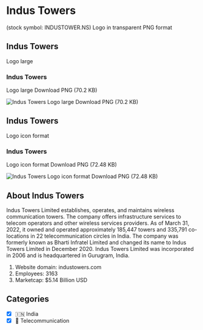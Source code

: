# Indus Towers
 (stock symbol: INDUSTOWER.NS) Logo in transparent PNG format

## Indus Towers
 Logo large

### Indus Towers
 Logo large Download PNG (70.2 KB)

![Indus Towers
 Logo large Download PNG (70.2 KB)](/img/orig/INDUSTOWER.NS_BIG-dab4caba.png)

## Indus Towers
 Logo icon format

### Indus Towers
 Logo icon format Download PNG (72.48 KB)

![Indus Towers
 Logo icon format Download PNG (72.48 KB)](/img/orig/INDUSTOWER.NS-d07aef58.png)

## About Indus Towers


Indus Towers Limited establishes, operates, and maintains wireless communication towers. The company offers infrastructure services to telecom operators and other wireless services providers. As of March 31, 2022, it owned and operated approximately 185,447 towers and 335,791 co-locations in 22 telecommunication circles in India. The company was formerly known as Bharti Infratel Limited and changed its name to Indus Towers Limited in December 2020. Indus Towers Limited was incorporated in 2006 and is headquartered in Gurugram, India.

1. Website domain: industowers.com
2. Employees: 3163
3. Marketcap: $5.14 Billion USD


## Categories
- [x] 🇮🇳 India
- [x] 📡 Telecommunication
